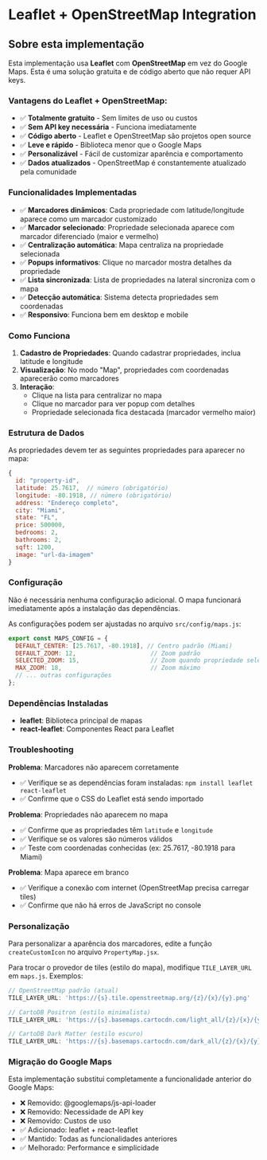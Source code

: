 
# Leaflet + OpenStreetMap Integration

## Sobre esta implementação

Esta implementação usa **Leaflet** com **OpenStreetMap** em vez do Google Maps. Esta é uma solução gratuita e de código aberto que não requer API keys.

### Vantagens do Leaflet + OpenStreetMap:

- ✅ **Totalmente gratuito** - Sem limites de uso ou custos
- ✅ **Sem API key necessária** - Funciona imediatamente
- ✅ **Código aberto** - Leaflet e OpenStreetMap são projetos open source
- ✅ **Leve e rápido** - Biblioteca menor que o Google Maps
- ✅ **Personalizável** - Fácil de customizar aparência e comportamento
- ✅ **Dados atualizados** - OpenStreetMap é constantemente atualizado pela comunidade

### Funcionalidades Implementadas

- ✅ **Marcadores dinâmicos**: Cada propriedade com latitude/longitude aparece como um marcador customizado
- ✅ **Marcador selecionado**: Propriedade selecionada aparece com marcador diferenciado (maior e vermelho)
- ✅ **Centralização automática**: Mapa centraliza na propriedade selecionada
- ✅ **Popups informativos**: Clique no marcador mostra detalhes da propriedade
- ✅ **Lista sincronizada**: Lista de propriedades na lateral sincroniza com o mapa
- ✅ **Detecção automática**: Sistema detecta propriedades sem coordenadas
- ✅ **Responsivo**: Funciona bem em desktop e mobile

### Como Funciona

1. **Cadastro de Propriedades**: Quando cadastrar propriedades, inclua latitude e longitude
2. **Visualização**: No modo "Map", propriedades com coordenadas aparecerão como marcadores
3. **Interação**: 
   - Clique na lista para centralizar no mapa
   - Clique no marcador para ver popup com detalhes
   - Propriedade selecionada fica destacada (marcador vermelho maior)

### Estrutura de Dados

As propriedades devem ter as seguintes propriedades para aparecer no mapa:

```javascript
{
  id: "property-id",
  latitude: 25.7617,  // número (obrigatório)
  longitude: -80.1918, // número (obrigatório)
  address: "Endereço completo",
  city: "Miami",
  state: "FL",
  price: 500000,
  bedrooms: 2,
  bathrooms: 2,
  sqft: 1200,
  image: "url-da-imagem"
}
```

### Configuração

Não é necessária nenhuma configuração adicional. O mapa funcionará imediatamente após a instalação das dependências.

As configurações podem ser ajustadas no arquivo `src/config/maps.js`:

```javascript
export const MAPS_CONFIG = {
  DEFAULT_CENTER: [25.7617, -80.1918], // Centro padrão (Miami)
  DEFAULT_ZOOM: 12,                     // Zoom padrão
  SELECTED_ZOOM: 15,                    // Zoom quando propriedade selecionada
  MAX_ZOOM: 18,                         // Zoom máximo
  // ... outras configurações
};
```

### Dependências Instaladas

- **leaflet**: Biblioteca principal de mapas
- **react-leaflet**: Componentes React para Leaflet

### Troubleshooting

**Problema**: Marcadores não aparecem corretamente
- ✅ Verifique se as dependências foram instaladas: `npm install leaflet react-leaflet`
- ✅ Confirme que o CSS do Leaflet está sendo importado

**Problema**: Propriedades não aparecem no mapa
- ✅ Confirme que as propriedades têm `latitude` e `longitude`
- ✅ Verifique se os valores são números válidos
- ✅ Teste com coordenadas conhecidas (ex: 25.7617, -80.1918 para Miami)

**Problema**: Mapa aparece em branco
- ✅ Verifique a conexão com internet (OpenStreetMap precisa carregar tiles)
- ✅ Confirme que não há erros de JavaScript no console

### Personalização

Para personalizar a aparência dos marcadores, edite a função `createCustomIcon` no arquivo `PropertyMap.jsx`.

Para trocar o provedor de tiles (estilo do mapa), modifique `TILE_LAYER_URL` em `maps.js`. Exemplos:

```javascript
// OpenStreetMap padrão (atual)
TILE_LAYER_URL: 'https://{s}.tile.openstreetmap.org/{z}/{x}/{y}.png'

// CartoDB Positron (estilo minimalista)
TILE_LAYER_URL: 'https://{s}.basemaps.cartocdn.com/light_all/{z}/{x}/{y}{r}.png'

// CartoDB Dark Matter (estilo escuro)
TILE_LAYER_URL: 'https://{s}.basemaps.cartocdn.com/dark_all/{z}/{x}/{y}{r}.png'
```

### Migração do Google Maps

Esta implementação substitui completamente a funcionalidade anterior do Google Maps:

- ❌ Removido: @googlemaps/js-api-loader
- ❌ Removido: Necessidade de API key
- ❌ Removido: Custos de uso
- ✅ Adicionado: leaflet + react-leaflet
- ✅ Mantido: Todas as funcionalidades anteriores
- ✅ Melhorado: Performance e simplicidade
